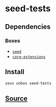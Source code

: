 
seed-tests
====================






## Dependencies
### Boxes
* [`seed`](seed.md)
* [`core-extensions`](core-extensions.md)




## Install
```bash
zeus unbox seed-tests
```












## [Source](https://github.com/liquidapps-io/zeus-sdk/tree/master/boxes/groups/seeds/seed-tests)